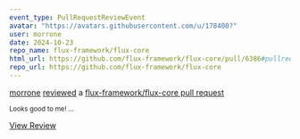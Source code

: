 ```yaml
---
event_type: PullRequestReviewEvent
avatar: "https://avatars.githubusercontent.com/u/178400?"
user: morrone
date: 2024-10-23
repo_name: flux-framework/flux-core
html_url: https://github.com/flux-framework/flux-core/pull/6386#pullrequestreview-2390693454
repo_url: https://github.com/flux-framework/flux-core
---
```


<a href='https://github.com/morrone' target='_blank'>morrone</a> <a href='https://github.com/flux-framework/flux-core/pull/6386#pullrequestreview-2390693454' target='_blank'>reviewed</a> a <a href='https://github.com/flux-framework/flux-core/pull/6386' target='_blank'>flux-framework/flux-core pull request</a>

<small>Looks good to me!...</small>

<a href='https://github.com/flux-framework/flux-core/pull/6386#pullrequestreview-2390693454' target='_blank'>View Review</a>